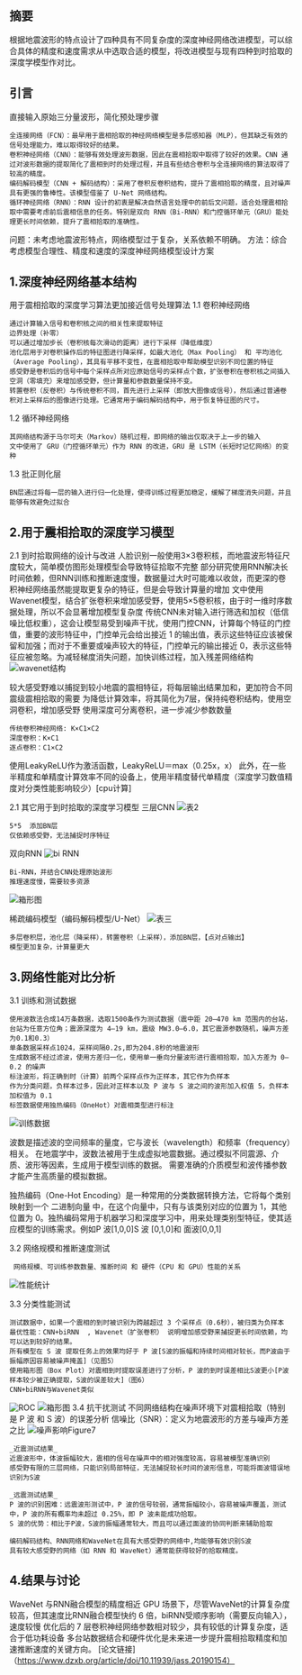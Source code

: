 ## 摘要
  根据地震波形的特点设计了四种具有不同复杂度的深度神经网络改进模型，可以综合具体的精度和速度需求从中选取合适的模型，将改进模型与现有四种到时拾取的深度学模型作对比。

## 引言
  直接输入原始三分量波形，简化预处理步骤
```
全连接网络（FCN）：最早用于震相拾取的神经网络模型是多层感知器（MLP），但其缺乏有效的信号处理能力，难以取得较好的结果。
卷积神经网络（CNN）：能够有效处理波形数据，因此在震相拾取中取得了较好的效果。CNN 通过对波形数据的提取简化了震相到时的处理过程，并且有些结合卷积与全连接网络的算法取得了较高的精度。
编码解码模型（CNN + 解码结构）：采用了卷积反卷积结构，提升了震相拾取的精度，且对噪声具有更强的鲁棒性。该模型借鉴了 U-Net 网络结构。
循环神经网络（RNN）：RNN 设计的初衷是解决自然语言处理中的前后文问题，适合处理震相拾取中需要考虑前后震相信息的任务。特别是双向 RNN（Bi-RNN）和门控循环单元（GRU）能处理更长时间依赖，提升了震相拾取的准确性。
```
问题：未考虑地震波形特点，网络模型过于复杂，关系依赖不明确。
方法：综合考虑模型合理性、精度和速度的深度神经网络模型设计方案

## 1.深度神经网络基本结构
  用于震相拾取的深度学习算法更加接近信号处理算法
1.1  卷积神经网络
```
通过计算输入信号和卷积核之间的相关性来提取特征
边界处理（补零）
可以通过增加步长（卷积核每次滑动的距离）进行下采样（降低维度）
池化层用于对卷积操作后的特征图进行降采样，如最大池化（Max Pooling） 和 平均池化（Average Pooling），其具有平移不变性，在震相拾取中帮助模型识别不同位置的特征
感受野是卷积后的信号中每个采样点所对应原始信号的采样点个数，扩张卷积在卷积核之间插入空洞（零填充）来增加感受野，但计算量和参数数量保持不变。
转置卷积（反卷积）与传统卷积不同，首先进行上采样（即放大图像或信号），然后通过普通卷积对上采样后的图像进行处理。它通常用于编码解码结构中，用于恢复特征图的尺寸。
```
1.2 循环神经网络
```
其网络结构源于马尔可夫（Markov）随机过程，即网络的输出仅取决于上一步的输入
文中使用了 GRU（门控循环单元）作为 RNN 的改进，GRU 是 LSTM（长短时记忆网络）的变种
```
1.3 批正则化层
```
BN层通过将每一层的输入进行归一化处理，使得训练过程更加稳定，缓解了梯度消失问题，并且能够有效避免过拟合
```
## 2.用于震相拾取的深度学习模型
2.1 到时拾取网络的设计与改进
  人脸识别一般使用3×3卷积核，而地震波形特征尺度较大，简单模仿图形处理模型会导致特征拾取不完整
  部分研究使用RNN解决长时间依赖，但RNN训练和推断速度慢，数据量过大时可能难以收敛，而更深的卷积神经网络虽然能提取更复杂的特征，但是会导致计算量的增加
   文中使用Wavenet模型，结合扩张卷积来增加感受野，使用5×5卷积核，由于时一维时序数据处理，所以不会显著增加模型复杂度
  传统CNN未对输入进行筛选和加权（低信噪比低权重），这会让模型易受到噪声干扰，使用门控CNN，计算每个特征的门控值，重要的波形特征中，门控单元会给出接近 1 的输出值，表示这些特征应该被保留和加强；而对于不重要或噪声较大的特征，门控单元的输出接近 0，表示这些特征应被忽略。为减轻梯度消失问题，加快训练过程，加入残差网络结构  
![wavenet结构](https://github.com/user-attachments/assets/8970c417-4ba2-4291-8af0-59b855af61a6)

较大感受野难以捕捉到较小地震的震相特征，将每层输出结果加和，更加符合不同震级震相拾取的需要
为降低计算效率，将其简化为7层，保持纯卷积结构，使用空洞卷积，增加感受野
使用深度可分离卷积，进一步减少参数数量
```
传统卷积神经网络: K×C1×C2
深度卷积：K×C1
逐点卷积：C1×C2
```
使用LeakyReLU作为激活函数，LeakyReLU＝max（0.25x，x）
此外，在一些半精度和单精度计算效率不同的设备上，使用半精度替代单精度（深度学习数值精度对分类性能影响较少）[cpu计算]

2.1 其它用于到时拾取的深度学习模型
  三层CNN
![表2](https://github.com/user-attachments/assets/e001c45a-7f38-41be-b409-e32b6d4c0a97)
```
5*5  添加BN层
仅依赖感受野，无法捕捉时序特征
```
双向RNN
![bi RNN](https://github.com/user-attachments/assets/ab286080-584c-4a2f-bad7-be8d8c0ac6fe)

```
Bi-RNN，并结合CNN处理原始波形
推理速度慢，需要较多资源
```
![箱形图](https://github.com/user-attachments/assets/9869a044-1f9b-4ca4-870b-6b6fc64ead49)

稀疏编码模型（编码解码模型/U-Net）
![表三](https://github.com/user-attachments/assets/303cb0a4-4477-45b3-b60d-9296adf442f7)

```
多层卷积层，池化层（降采样），转置卷积（上采样），添加BN层，【点对点输出】
模型更加复杂，计算量更大
```
## 3.网络性能对比分析
3.1 训练和测试数据
```
使用波数法合成14万条数据，选取1500条作为测试数据（震中距 20—470 km 范围内的台站，台站为任意方位角；震源深度为 4—19 km，震级 MW3.0—6.0，其它震源参数随机，噪声方差为0.1和0.3）
单条数据采样点1024，采样间隔0.2s,即为204.8秒的地震波形
生成数据不经过滤波，使用方差归一化，使用单一垂向分量波形进行震相拾取，加入方差为 0—0.2 的噪声
标注波形，将正确到时（计算）前两个采样点作为正样本，其它作为负样本
作为分类问题，负样本过多，因此对正样本以及 P 波与 S 波之间的波形加入权值 5，负样本加权值为 0.1
标签数据使用独热编码（OneHot）对震相类型进行标注
```
![训练数据](https://github.com/user-attachments/assets/2a163126-1125-489e-83f1-eebc8f35b644)

波数是描述波的空间频率的量度，它与波长（wavelength）和频率（frequency）相关。
在地震学中，波数法被用于生成虚拟地震数据。通过模拟不同震源、介质、波形等因素，生成用于模型训练的数据。
需要准确的介质模型和波传播参数才能产生高质量的模拟数据。

独热编码（One-Hot Encoding）是一种常用的分类数据转换方法，它将每个类别映射到一个 二进制向量 中，在这个向量中，只有与该类别对应的位置为 1，其他位置为 0。独热编码常用于机器学习和深度学习中，用来处理类别型特征，使其适应模型的训练需求。例如P 波[1,0,0]S 波 [0,1,0]和 面波[0,0,1]

3.2 网络规模和推断速度测试
```
 网络规模、可训练参数数量、推断时间 和 硬件（CPU 和 GPU）性能的关系
```
![性能统计](https://github.com/user-attachments/assets/12c9e443-0caa-4b3c-aceb-d96a162e4805)

3.3 分类性能测试
```
测试数据中，如果一个震相的到时被识别为跨越超过 3 个采样点（0.6秒），被归类为负样本
最优性能：CNN+biRNN  , Wavenet（扩张卷积） 说明增加感受野来捕捉更长时间依赖，均可以达到较好的结果。
所有模型在 S 波 提取任务上的效果均好于 P 波[S波的振幅和持续时间相对较长，而P波由于振幅原因容易被噪声掩盖]（见图5）
使用箱形图（Box Plot）对震相到时提取误差进行了分析，P 波的到时误差相比S波更小[P波样本较少被正确提取，S波的误差较大]（图6）
CNN+biRNN与Wavenet类似
```
![ROC](https://github.com/user-attachments/assets/48bc2bc3-1a2a-4f32-ab75-4cb225e2a76e)
![箱形图](https://github.com/user-attachments/assets/9d16f424-74c5-455a-84b5-b75fe0843049)
3.4 抗干扰测试
不同网络结构在噪声环境下对震相拾取（特别是 P 波 和 S 波）的误差分析
信噪比（SNR）：定义为地震波形的方差与噪声方差之比
![噪声影响Figure7](https://github.com/user-attachments/assets/e8c682b0-d998-4f7a-ba68-600b3a710b87)
```
_近震测试结果_
近震波形中，体波振幅较大，震相的信号在噪声中的相对强度较高，容易被模型准确识别
感受野有限的三层网络，只能识别局部特征，无法捕捉较长时间的波形信息，可能将面波错误地识别为S波
```
```
_远震测试结果_
P 波的识别困难：远震波形测试中，P 波的信号较弱，通常振幅较小，容易被噪声覆盖，测试中，P 波的所有概率均未超过 0.25%，即 P 波未能成功拾取。
S 波的优势：相比于P波，S波的振幅通常较大，而且可以通过面波的协同判断来辅助拾取
```
```
编码解码结构、RNN网络和WaveNet在具有大感受野的网络中,均能够有效识别S波
具有较大感受野的网络（如 RNN 和 WaveNet）通常能获得较好的拾取精度。
```
## 4.结果与讨论
WaveNet 与RNN融合模型的精度相近
GPU 场景下，尽管WaveNet的计算复杂度较高，但其速度比RNN融合模型快约 6 倍，biRNN受顺序影响（需要反向输入），速度较慢
优化后的 7 层卷积神经网络参数相对较少，具有较低的计算复杂度，适合于低功耗设备
多台站数据结合和硬件优化是未来进一步提升震相拾取精度和加速推断速度的关键方向。
[论文链接]（https://www.dzxb.org/article/doi/10.11939/jass.20190154）